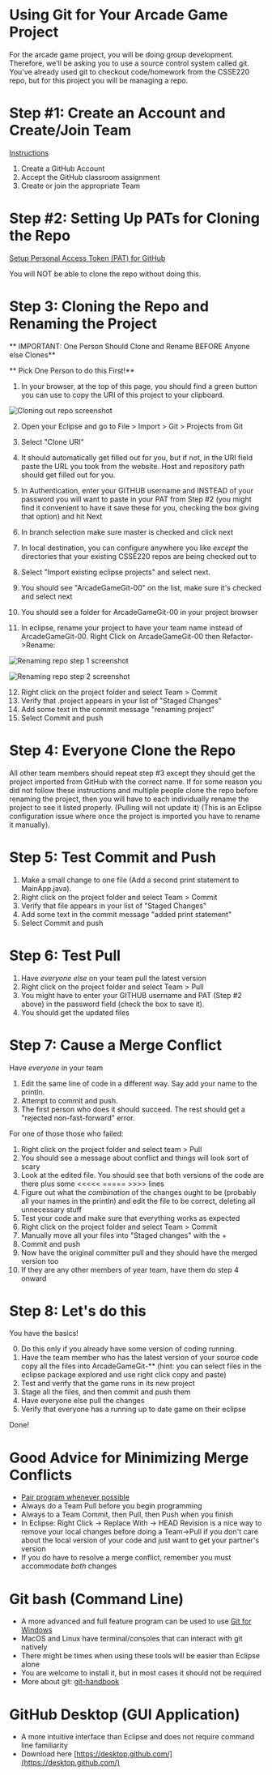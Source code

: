 # Using Git for Your Arcade Game Project

For the arcade game project, you will be doing group development.
Therefore, we'll be asking you to use a source control system called
git.  You've already used git to checkout code/homework from the
CSSE220 repo, but for this project you will be managing a repo.


# Step #1: Create an Account and Create/Join Team
[Instructions](https://docs.google.com/document/d/1L9aUwMvniMmx79O7JsLlsOXOur_VRoDLkfEN9qzDcnI/edit)

1. Create a GitHub Account
2. Accept the GitHub classroom assignment
3. Create or join the appropriate Team

# Step #2: Setting Up PATs for Cloning the Repo

[Setup Personal Access Token (PAT) for GitHub](https://docs.google.com/document/d/1HD18gxAwSevFrFW-OOXy_mlbXAxxkphD2Tbz0eKo5Rk/edit?usp=sharing)

You will NOT be able to clone the repo without doing this.


# Step 3: Cloning the Repo and Renaming the Project

** IMPORTANT: One Person Should Clone and Rename BEFORE Anyone else Clones**

** Pick One Person to do this First!**

1. In your browser, at the top of this page, you should find a green 
button you can use to copy the URI of this project to your clipboard.

![Cloning out repo screenshot](https://github.com/RHIT-CSSE/csse220/blob/master/Docs/misc/checkout_repo.png)

2. Open your Eclipse and go to File > Import > Git > Projects from Git
3. Select "Clone URI"
4. It should automatically get filled out for you, but if not, in the 
   URI field paste the URL you took from the website.  Host and
   repository path should get filled out for you.
5. In Authentication, enter your GITHUB username and INSTEAD of your password you will want to paste in your PAT
from Step #2 (you might find it convenient to have it save these for you, checking the box giving that option) and hit Next
6. In branch selection make sure master is checked and click next
7. In local destination, you can configure anywhere you like *except*
   the directories that your existing CSSE220 repos are being checked
   out to
8. Select "Import existing eclipse projects" and select next.
9. You should see "ArcadeGameGit-00" on the list, make sure it's checked
   and select next
10. You should see a folder for ArcadeGameGit-00 in your project browser

11.  In eclipse, rename your project to have your team name instead of ArcadeGameGit-00.
    Right Click on ArcadeGameGit-00 then Refactor->Rename:

![Renaming repo step 1 screenshot](https://github.com/RHIT-CSSE/csse220/blob/master/Docs/misc/RenameProjectRefactoringStep1.png)

![Renaming repo step 2 screenshot](https://github.com/RHIT-CSSE/csse220/blob/master/Docs/misc/RenameProjectRefactoringStep2.png)

12.  Right click on the project folder and select Team > Commit
13.  Verify that .project appears in your list of "Staged Changes"
14.  Add some text in the commit message "renaming project"
15.  Select Commit and push


# Step 4: Everyone Clone the Repo

All other team members should repeat step #3 except they should get the project
imported from GitHub with the correct name. If for some reason you did not follow
these instructions and multiple people clone the repo before renaming the project, then you will have to
each individually rename the project to see it listed properly. (Pulling will not update it) 
(This is an Eclipse configuration issue where once the project is imported you have to rename it manually).


# Step 5: Test Commit and Push

1. Make a small change to one file (Add a second print statement to MainApp.java).
2. Right click on the project folder and select Team > Commit
3. Verify that file appears in your list of "Staged Changes"
4. Add some text in the commit message "added print statement"
5. Select Commit and push

# Step 6: Test Pull

1. Have *everyone else* on your team pull the latest version
2. Right click on the project folder and select Team > Pull
3. You might have to enter your GITHUB username and PAT (Step #2 above) in the password field (check the box to save it).
4. You should get the updated files

# Step 7: Cause a Merge Conflict

Have *everyone* in your team

1. Edit the same line of code in a different way.  Say add your name
   to the println.
2. Attempt to commit and push.
3. The first person who does it should succeed.  The rest should get
   a "rejected non-fast-forward" error.

For one of those those who failed: 

1. Right click on the project folder and select team > Pull
2. You should see a message about conflict and things will look sort
   of scary
3. Look at the edited file.  You should see that both versions of the
   code are there plus some <<<<< ===== >>>> lines
4. Figure out what the *combination* of the changes ought to be
   (probably all your names in the println) and edit the file to be
   correct, deleting all unnecessary stuff
5. Test your code and make sure that everything works as expected
6. Right click on the project folder and select Team > Commit
7. Manually move all your files into "Staged changes" with the +
8. Commit and push
9. Now have the original committer pull and they should have the
    merged version too
10. If they are any other members of year team, have them do step 4
    onward
    
# Step 8: Let's do this

You have the basics!

0. Do this only if you already have some version of coding running.
1. Have the team member who has the latest version of your source code
   copy all the files into ArcadeGameGit-**
   (hint: you can select files in the eclipse package explored and use
   right click copy and paste)
2. Test and verify that the game runs in its new project
3. Stage all the files, and then commit and push them
4. Have everyone else pull the changes
5. Verify that everyone has a running up to date game on their eclipse

Done!

# Good Advice for Minimizing Merge Conflicts

* [Pair program whenever possible](https://rose-hulman.hosted.panopto.com/Panopto/Pages/Viewer.aspx?id=ddab27fc-a8a4-4cd0-a8f8-abaf013a3f22)
* Always do a Team Pull before you begin programming
* Always to a Team Commit, then Pull, then Push when you finish
* In Eclipse: Right Click -> Replace With -> HEAD Revision is a nice way to remove 
  your local changes before doing a Team->Pull if you don't care about
  the local version of your code and just want to get your partner's version
* If you do have to resolve a merge conflict, remember you must
  accommodate *both* changes 

# Git bash (Command Line)

* A more advanced and full feature program can be used to use [Git for Windows](https://gitforwindows.org/)
* MacOS and Linux have terminal/consoles that can interact with git natively
* There might be times when using these tools will be easier than Eclipse alone
* You are welcome to install it, but in most cases it should not be required
* More about git: [git-handbook](https://guides.github.com/introduction/git-handbook/)

# GitHub Desktop (GUI Application)
* A more intuitive interface than Eclipse and does not require command line familiarity
* Download here [https://desktop.github.com/](https://desktop.github.com/)
